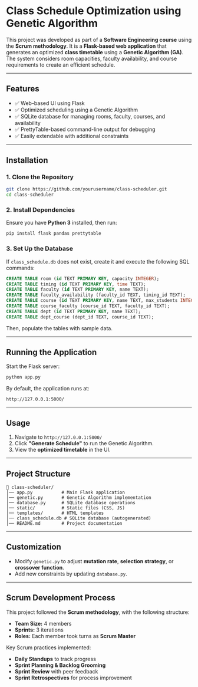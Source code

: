 # **Class Schedule Optimization using Genetic Algorithm**

This project was developed as part of a **Software Engineering course** using the **Scrum methodology**. It is a **Flask-based web application** that generates an optimized **class timetable** using a **Genetic Algorithm (GA)**. The system considers room capacities, faculty availability, and course requirements to create an efficient schedule.

---

## **Features**
- ✅ Web-based UI using Flask  
- ✅ Optimized scheduling using a Genetic Algorithm  
- ✅ SQLite database for managing rooms, faculty, courses, and availability  
- ✅ PrettyTable-based command-line output for debugging  
- ✅ Easily extendable with additional constraints  

---

## **Installation**

### **1. Clone the Repository**
```sh
git clone https://github.com/yourusername/class-scheduler.git
cd class-scheduler
```

### **2. Install Dependencies**
Ensure you have **Python 3** installed, then run:

```sh
pip install flask pandas prettytable
```

### **3. Set Up the Database**
If `class_schedule.db` does not exist, create it and execute the following SQL commands:

```sql
CREATE TABLE room (id TEXT PRIMARY KEY, capacity INTEGER);
CREATE TABLE timing (id TEXT PRIMARY KEY, time TEXT);
CREATE TABLE faculty (id TEXT PRIMARY KEY, name TEXT);
CREATE TABLE faculty_availability (faculty_id TEXT, timing_id TEXT);
CREATE TABLE course (id TEXT PRIMARY KEY, name TEXT, max_students INTEGER);
CREATE TABLE course_faculty (course_id TEXT, faculty_id TEXT);
CREATE TABLE dept (id TEXT PRIMARY KEY, name TEXT);
CREATE TABLE dept_course (dept_id TEXT, course_id TEXT);
```

Then, populate the tables with sample data.

---

## **Running the Application**
Start the Flask server:

```sh
python app.py
```

By default, the application runs at:
```
http://127.0.0.1:5000/
```

---

## **Usage**
1. Navigate to `http://127.0.0.1:5000/`
2. Click **"Generate Schedule"** to run the Genetic Algorithm.
3. View the **optimized timetable** in the UI.

---

## **Project Structure**
```
📂 class-scheduler/
│── app.py           # Main Flask application
│── genetic.py       # Genetic Algorithm implementation
│── database.py      # SQLite database operations
│── static/          # Static files (CSS, JS)
│── templates/       # HTML templates
│── class_schedule.db # SQLite database (autogenerated)
│── README.md        # Project documentation
```

---

## **Customization**
- Modify `genetic.py` to adjust **mutation rate**, **selection strategy**, or **crossover function**.
- Add new constraints by updating `database.py`.

---

## **Scrum Development Process**
This project followed the **Scrum methodology**, with the following structure:
- **Team Size:** 4 members  
- **Sprints:** 3 iterations  
- **Roles:** Each member took turns as **Scrum Master**  

Key Scrum practices implemented:
- **Daily Standups** to track progress  
- **Sprint Planning & Backlog Grooming**  
- **Sprint Review** with peer feedback  
- **Sprint Retrospectives** for process improvement  
